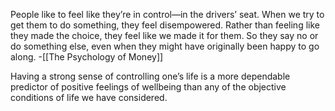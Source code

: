 People like to feel like they’re in control—in the drivers’ seat. When we try to get them to do something, they feel disempowered. Rather than feeling like they made the choice, they feel like we made it for them. So they say no or do something else, even when they might have originally been happy to go along.
-[[The Psychology of Money]] 

Having a strong sense of controlling one’s life is a more dependable predictor of positive feelings of wellbeing than any of the objective conditions of life we have considered. 